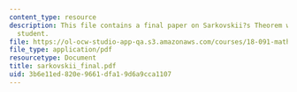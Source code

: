 ```yaml
---
content_type: resource
description: This file contains a final paper on Sarkovskii?s Theorem written by a
  student.
file: https://ol-ocw-studio-app-qa.s3.amazonaws.com/courses/18-091-mathematical-exposition-spring-2005/3b6e11ed820e9661dfa19d6a9cca1107_sarkovskii_final.pdf
file_type: application/pdf
resourcetype: Document
title: sarkovskii_final.pdf
uid: 3b6e11ed-820e-9661-dfa1-9d6a9cca1107
---
```

